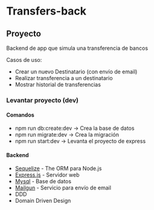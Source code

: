 # Transfers-back

## Proyecto

Backend de app que simula una transferencia de bancos

Casos de uso:

- Crear un nuevo Destinatario (con envío de email)
- Realizar transferencia a un destinatario
- Mostrar historial de transferencias


### Levantar proyecto (dev)
#### Comandos

- npm run db:create:dev -> Crea la base de datos
- npm run migrate:dev -> Crea la migración
- npm run start:dev -> Levanta el proyecto de express


#### Backend

- [Sequelize](https://github.com/sequelize/sequelize) - The ORM para Node.js
- [Express.js](https://expressjs.com/) - Servidor web
- [Mysql](https://www.mysql.com/) - Base de datos
- [Mailgun](https://www.mailgun.com/) - Servicio para envío de email
- DDD
- Domain Driven Design


